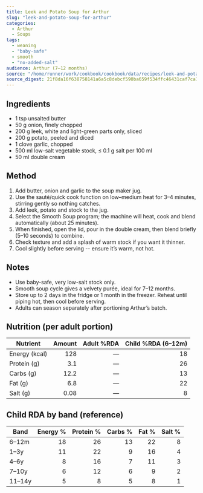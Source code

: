 ```yaml
---
title: Leek and Potato Soup for Arthur
slug: "leek-and-potato-soup-for-arthur"
categories:
  - Arthur
  - Soups
tags:
  - weaning
  - "baby-safe"
  - smooth
  - "no-added-salt"
audience: Arthur (7–12 months)
source: "/home/runner/work/cookbook/cookbook/data/recipes/leek-and-potato-soup-for-arthur.json"
source_digest: 21f8da16f638758141a6a5c8debcf590ba659f534ffc46431caf7ca14016b1af
---
```


## Ingredients

- 1 tsp unsalted butter
- 50 g onion, finely chopped
- 200 g leek, white and light-green parts only, sliced
- 200 g potato, peeled and diced
- 1 clove garlic, chopped
- 500 ml low-salt vegetable stock, ≤ 0.1 g salt per 100 ml
- 50 ml double cream

## Method

1. Add butter, onion and garlic to the soup maker jug.
2. Use the sauté/quick cook function on low–medium heat for 3–4 minutes, stirring gently so nothing catches.
3. Add leek, potato and stock to the jug.
4. Select the Smooth Soup program; the machine will heat, cook and blend automatically (about 25 minutes).
5. When finished, open the lid, pour in the double cream, then blend briefly (5–10 seconds) to combine.
6. Check texture and add a splash of warm stock if you want it thinner.
7. Cool slightly before serving -- ensure it’s warm, not hot.

## Notes

- Use baby-safe, very low-salt stock only.
- Smooth soup cycle gives a velvety purée, ideal for 7–12 months.
- Store up to 2 days in the fridge or 1 month in the freezer. Reheat until piping hot, then cool before serving.
- Adults can season separately after portioning Arthur’s batch.

## Nutrition (per adult portion)

| Nutrient | Amount | Adult %RDA | Child %RDA (6–12m) |
|---|---:|---:|---:|
| Energy (kcal) | 128 | — | 18 |
| Protein (g) | 3.1 | — | 26 |
| Carbs (g) | 12.2 | — | 13 |
| Fat (g) | 6.8 | — | 22 |
| Salt (g) | 0.08 | — | 8 |

## Child RDA by band (reference)

| Band | Energy % | Protein % | Carbs % | Fat % | Salt % |
|---|---:|---:|---:|---:|---:|
| 6–12m | 18 | 26 | 13 | 22 | 8 |
| 1–3y | 11 | 22 | 9 | 16 | 4 |
| 4–6y | 8 | 16 | 7 | 11 | 3 |
| 7–10y | 6 | 12 | 6 | 9 | 2 |
| 11–14y | 5 | 8 | 5 | 8 | 1 |
